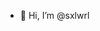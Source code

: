 - 👋 Hi, I’m @sxlwrl


<!---
sxlwrl/sxlwrl is a ✨ special ✨ repository because its `README.md` (this file) appears on your GitHub profile.
You can click the Preview link to take a look at your changes.
--->
